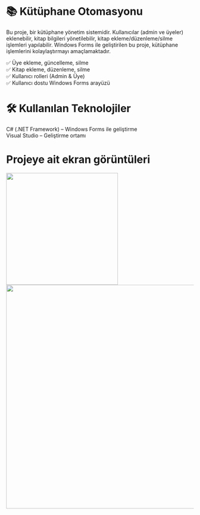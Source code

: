 # 📚 Kütüphane Otomasyonu
Bu proje, bir kütüphane yönetim sistemidir. Kullanıcılar (admin ve üyeler) eklenebilir, kitap bilgileri yönetilebilir, kitap ekleme/düzenleme/silme işlemleri yapılabilir. Windows Forms ile geliştirilen bu proje, kütüphane işlemlerini kolaylaştırmayı amaçlamaktadır.

✅ Üye ekleme, güncelleme, silme  
✅ Kitap ekleme, düzenleme, silme   
✅ Kullanıcı rolleri (Admin & Üye)   
✅ Kullanıcı dostu Windows Forms arayüzü   

# 🛠 Kullanılan Teknolojiler
C# (.NET Framework) – Windows Forms ile geliştirme   
Visual Studio – Geliştirme ortamı   

# Projeye ait ekran görüntüleri
[<img src="https://github.com/user-attachments/assets/9c4a49c0-44bc-4a29-848f-36d6268e0bd9" width="300">](https://github.com/user-attachments/assets/9c4a49c0-44bc-4a29-848f-36d6268e0bd9)
[<img src="https://github.com/user-attachments/assets/e4412ccc-e598-496a-b399-f96717927457" width="600">](https://github.com/user-attachments/assets/e4412ccc-e598-496a-b399-f96717927457)

